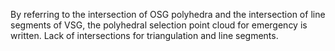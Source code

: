 By referring to the intersection of OSG polyhedra and the intersection of line segments of VSG, the polyhedral selection point cloud for emergency is written. Lack of intersections for triangulation and line segments.
